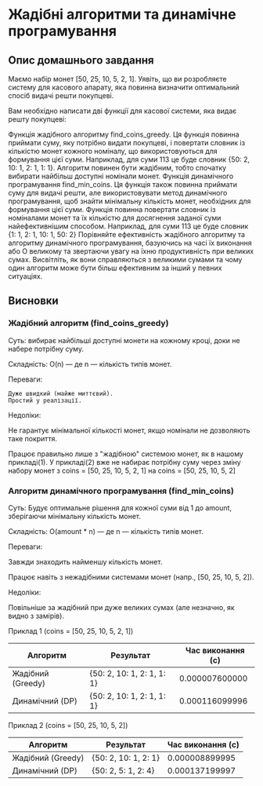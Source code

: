# Жадібні алгоритми та динамічне програмування

## Опис домашнього завдання

Маємо набір монет [50, 25, 10, 5, 2, 1]. Уявіть, що ви розробляєте систему для касового апарату, яка повинна визначити оптимальний
спосіб видачі решти покупцеві.

Вам необхідно написати дві функції для касової системи, яка видає решту покупцеві:

Функція жадібного алгоритму find_coins_greedy. Ця функція повинна приймати суму, яку потрібно видати покупцеві, і повертати словник із
кількістю монет кожного номіналу, що використовуються для формування цієї суми. Наприклад, для суми 113 це буде словник {50: 2, 10: 1,
2: 1, 1: 1}. Алгоритм повинен бути жадібним, тобто спочатку вибирати найбільш доступні номінали монет.
Функція динамічного програмування find_min_coins. Ця функція також повинна приймати суму для видачі решти, але використовувати метод
динамічного програмування, щоб знайти мінімальну кількість монет, необхідних для формування цієї суми. Функція повинна повертати
словник із номіналами монет та їх кількістю для досягнення заданої суми найефективнішим способом. Наприклад, для суми 113 це буде
словник {1: 1, 2: 1, 10: 1, 50: 2}
Порівняйте ефективність жадібного алгоритму та алгоритму динамічного програмування, базуючись на часі їх виконання або О великому та
звертаючи увагу на їхню продуктивність при великих сумах. Висвітліть, як вони справляються з великими сумами та чому один алгоритм може
бути більш ефективним за інший у певних ситуаціях.

## Висновки

### Жадібний алгоритм (find_coins_greedy)

Суть: вибирає найбільші доступні монети на кожному кроці, доки не набере потрібну суму.

Складність: O(n) — де n — кількість типів монет.

Переваги:

    Дуже швидкий (майже миттєвий).
    Простий у реалізації.

Недоліки:

Не гарантує мінімальної кількості монет, якщо номінали не дозволяють таке покриття.

Працює правильно лише з "жадібною" системою монет, як в нашому прикладі(1). У прикладі(2) вже не набирає потрібну суму через зміну
набору монет з coins = [50, 25, 10, 5, 2, 1] на coins = [50, 25, 10, 5, 2]

### Алгоритм динамічного програмування (find_min_coins)

Суть: Будує оптимальне рішення для кожної суми від 1 до amount, зберігаючи мінімальну кількість монет.

Складність: O(amount \* n) — де n — кількість типів монет.

Переваги:

Завжди знаходить найменшу кількість монет.

Працює навіть з нежадібними системами монет (напр., [50, 25, 10, 5, 2]).

Недоліки:

Повільніше за жадібний при дуже великих сумах (але незначно, як видно з замірів).

Приклад 1 (coins = [50, 25, 10, 5, 2, 1])

| Алгоритм | Результат | Час виконання (с) |
|---------------------|----------------------------|-------------------|
| Жадібний (Greedy) | {50: 2, 10: 1, 2: 1, 1: 1} | 0.000007600000 |
| Динамічний (DP) | {50: 2, 10: 1, 2: 1, 1: 1} | 0.000116099996 |

Приклад 2 (coins = [50, 25, 10, 5, 2])

| Алгоритм | Результат | Час виконання (с) |
|---------------------|----------------------------|-------------------|
| Жадібний (Greedy) | {50: 2, 10: 1, 2: 1} | 0.000008899995 |
| Динамічний (DP) | {50: 2, 5: 1, 2: 4} | 0.000137199997 |
